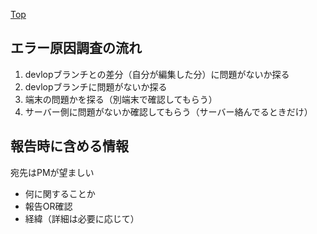 [Top](README.md)

## エラー原因調査の流れ
1. devlopブランチとの差分（自分が編集した分）に問題がないか探る
1. devlopブランチに問題がないか探る
1. 端末の問題かを探る（別端末で確認してもらう）
1. サーバー側に問題がないか確認してもらう（サーバー絡んでるときだけ）

## 報告時に含める情報
宛先はPMが望ましい
- 何に関することか
- 報告OR確認
- 経緯（詳細は必要に応じて）